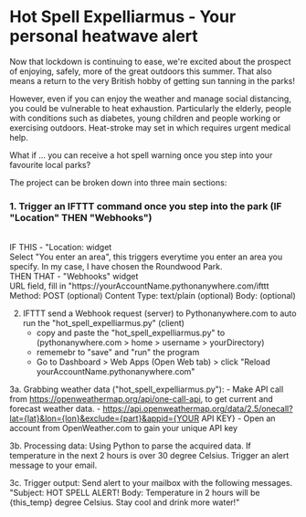 <h1>Hot Spell Expelliarmus - Your personal heatwave alert</h1>

Now that lockdown is continuing to ease, we're excited about the prospect of enjoying, safely, more of the great outdoors this summer. That also means a return to the very British hobby of getting sun tanning in the parks!

However, even if you can enjoy the weather and manage social distancing, you could be vulnerable to heat exhaustion. Particularly the elderly, people with conditions such as diabetes, young children and people working or exercising outdoors. Heat-stroke may set in which requires urgent medical help.

What if ... you can receive a hot spell warning once you step into your favourite local parks?

The project can be broken down into three main sections:

<h3>1. Trigger an IFTTT command once you step into the park (IF "Location" THEN "Webhooks")</h3>
   <br>IF THIS -   "Location: widget</br>
                Select "You enter an area", this triggers everytime you enter an area you specify. In my case, I have chosen the Roundwood Park.
   <br>THEN THAT - "Webhooks" widget</br>
                URL field, fill in "https://yourAccountName.pythonanywhere.com/ifttt
                Method: POST (optional)
                Content Type: text/plain (optional)
                Body: (optional)
    
2. IFTTT send a Webhook request (server) to Pythonanywhere.com to auto run the "hot_spell_expelliarmus.py" (client)
   - copy and paste the "hot_spell_expelliarmus.py" to (pythonanywhere.com > home > username > yourDirectory)
   - rememebr to "save" and "run" the program
   - Go to Dashboard > Web Apps (Open Web tab) > click "Reload yourAccountName.pythonanywhere.com"
   
3a. Grabbing weather data ("hot_spell_expelliarmus.py"):
    - Make API call from https://openweathermap.org/api/one-call-api, to get current and forecast weather data.
    - https://api.openweathermap.org/data/2.5/onecall?lat={lat}&lon={lon}&exclude={part}&appid={YOUR API KEY}
    - Open an account from OpenWeather.com to gain your unique API key

3b. Processing data:
    Using Python to parse the acquired data. If temperature in the next 2 hours is over 30 degree Celsius. Trigger an alert message to your email.
    
3c. Trigger output:
    Send alert to your mailbox with the following messages.
    "Subject: HOT SPELL ALERT!
     Body: Temperature in 2 hours will be {this_temp} degree Celsius.
           Stay cool and drink more water!"
